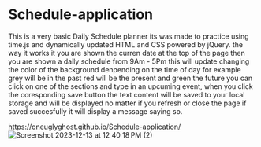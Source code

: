 # Schedule-application
This is a very basic Daily Schedule planner its was made to practice using time.js and dynamically updated HTML and CSS powered by jQuery.
the way it works it you are shown the curren date at the top of the page then you are shown a daily schedule from 9Am - 5Pm this will update changing the color of the background denpending on the time of day for example grey will be in the past red will be the present and green the future you can click on one of the sections and type in an upcuming event, when you click the coresponding save button the text content will be saved to your local storage and will be displayed no matter if you refresh or close the page if saved succesfully it will display a message saying so.


https://oneuglyghost.github.io/Schedule-application/
![Screenshot 2023-12-13 at 12 40 18 PM (2)](https://github.com/oneuglyghost/Schedule-application/assets/111449648/c70294cf-fb21-4c2e-a98a-f58007cbaaa0)
